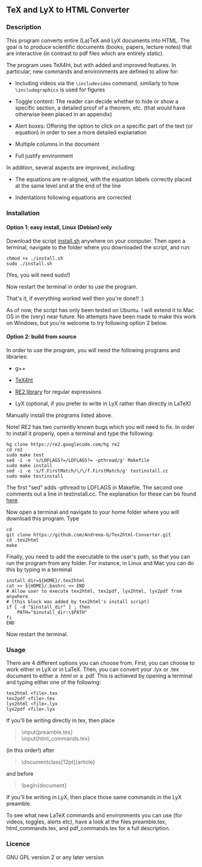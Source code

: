 ## TeX and LyX to HTML Converter

### Description 

This program converts entire (La)TeX and LyX documents into HTML. The goal is to produce scientific documents (books, papers, lecture notes) that are interactive (in contrast to pdf files which are entirely static).

The program uses TeX4ht, but with added and improved features. In particular, new commands and environments are defined to allow for:

- Including videos via the `\includevideo` command, similarly to how `\includegraphics` is used for figures

- Toggle content: The reader can decide whether to hide or show a specific section, a detailed proof of a theorem, etc. (that would have otherwise been placed in an appendix)

- Alert boxes: Offering the option to click on a specific part of the text (or equation) in order to see a more detailed explanation

- Multiple columns in the document

- Full justify environment

In addition, several aspects are improved, including:

- The equations are re-aligned, with the equation labels correctly placed at the same level and at the end of the line

- Indentations following equations are corrected

### Installation

#### Option 1: easy install, Linux (Debian) only

Download the script [install.sh](https://raw.githubusercontent.com/Andreea-G/Tex2html-Converter/master/install.sh) anywhere on your computer. Then open a terminal, navigate to the folder where you downloaded the script, and run:

    chmod +x ./install.sh
    sudo ./install.sh
(Yes, you will need sudo!)

Now restart the terminal in order to use the program. 

That's it, if everything worked well then you're done!! :)

As of now, the script has only been tested on Ubuntu. I will extend it to Mac OS in the (very) near future.
No attempts have been made to make this work on Windows, but you're welcome to try following option 2 below.

#### Option 2: build from source

In order to use the program, you will need the following programs and libraries:

 - g++

 - [TeX4ht](http://access2science.com/latex/tutorial_txht.xhtml)

 - [RE2 library](https://code.google.com/p/re2/wiki/Install?tm=4) for regular expressions 

 - LyX (optional, if you prefer to write in LyX rather than directly in LaTeX)

Manually install the programs listed above.

Note! RE2 has two currently known bugs which you will need to fix. In order to install it properly, open a terminal and type the following:

    hg clone https://re2.googlecode.com/hg re2
    cd re2
    sudo make test
    sed -i -e 's/LDFLAGS?=/LDFLAGS?= -pthread/g' Makefile
    sudo make install
    sed -i -e 's/f.FirstMatch/\/\/f.FirstMatch/g' testinstall.cc
    sudo make testinstall

The first "sed" adds -pthread to LDFLAGS in Makefile. The second one comments out a line in testinstall.cc. The explanation for these can be found [here](https://code.google.com/p/re2/issues/detail?id=100).


Now open a terminal and navigate to your home folder where you will download this program. Type

    cd
    git clone https://github.com/Andreea-G/Tex2html-Converter.git
    cd .tex2html
    make

Finally, you need to add the executable to the user's path, so that you can run the program from any folder. For instance, in Linux and Mac you can do this by typing in a terminal

    install_dir=${HOME}/.tex2html
    cat >> ${HOME}/.bashrc << END
    # Allow user to execute tex2html, tex2pdf, lyx2html, lyx2pdf from anywhere 
    # (this block was added by tex2html's install script)
    if [ -d "$install_dir" ] ; then
        PATH="$install_dir:\$PATH"
    fi
    END

Now restart the terminal.


### Usage

There are 4 different options you can choose from. First, you can choose to work either in LyX or in LaTeX. Then, you can convert your .lyx or .tex document to either a .html or a .pdf. This is achieved by opening a terminal and typing either one of the following:

    tex2html <file>.tex
    tex2pdf <file>.tex
    lyx2html <file>.lyx
    lyx2pdf <file>.lyx

If you'll be writing directly in tex, then place 

>\input{preamble.tex}  
\input{html_commands.tex}

(in this order!) after  

>\documentclass[12pt]{article}  

 and before  

>\begin{document}

If you'll be writing in LyX, then place those same commands in the LyX preamble. 

To see what new LaTeX commands and environments you can use (for videos, toggles, alerts etc), have a look at the files preamble.tex, html_commands.tex, and pdf_commands.tex for a full description.


### Licence

GNU GPL version 2 or any later version

